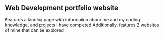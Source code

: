 <h2>Web Development portfolio website</h2>
Features a landing page with information about me and my coding knowledge, and projects i have completed
Additionally, features 2 websites of mine that can be explored
